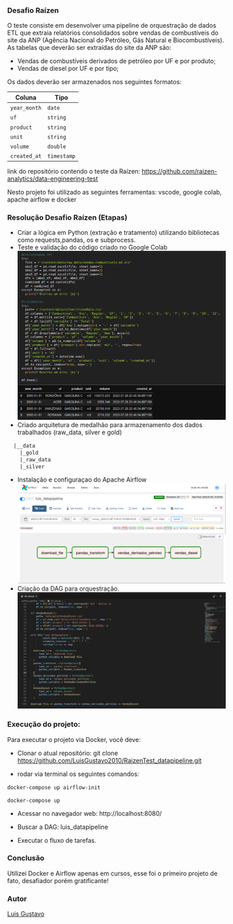 ### Desafio Raízen 
O teste consiste em desenvolver uma pipeline de orquestração de dados ETL que extraia relatórios consolidados sobre vendas de combustíveis do site da ANP (Agência Nacional do Petróleo, Gás Natural e Biocombustíveis). As tabelas que deverão ser extraídas do site da ANP são:
- Vendas de combustíveis derivados de petróleo por UF e por produto;
- Vendas de diesel por UF e por tipo;

Os dados deverão ser armazenados nos seguintes formatos:

| Coluna       | Tipo        |
| ------------ | ----------- |
| `year_month` | `date`      |
| `uf`         | `string`    |
| `product`    | `string`    |
| `unit`       | `string`    |
| `volume`     | `double`    |
| `created_at` | `timestamp` |

link do repositório contendo o teste da Raízen: https://github.com/raizen-analytics/data-engineering-test

Nesto projeto foi utilizado as seguintes ferramentas: vscode, google colab, apache airflow e docker

### Resolução Desafio Raízen (Etapas)

- Criar a lógica em Python (extração e tratamento) utilizando bibliotecas como requests,pandas, os e subprocess.
- Teste e validação do código criado no Google Colab
  ![magem](https://github.com/LuisGustavo2010/RaizenTest_datapipeline/blob/main/script/img/GoogleColabPandas.png?raw=true)
- Criado arquitetura de medalhão para armazenamento dos dados trabalhados (raw_data, silver e gold)
```
  |__data
    |_gold
    |_raw_data
    |_silver
```
- Instalação e configuraçao do Apache Airflow
  ![magem](https://github.com/LuisGustavo2010/RaizenTest_datapipeline/blob/main/script/img/AirflowDAGLuis.png?raw=true)
- Criação da DAG para orquestração.
  ![magem](https://github.com/LuisGustavo2010/RaizenTest_datapipeline/blob/main/script/img/dag.png?raw=true)

### Execução do projeto:
Para executar o projeto via Docker, você deve:

- Clonar o atual repositório:
git clone https://github.com/LuisGustavo2010/RaizenTest_datapipeline.git

- rodar via terminal os seguintes comandos:
```
docker-compose up airflow-init
```
```
docker-compose up
```
- Acessar no navegador web:
http://localhost:8080/

- Buscar a DAG: luis_datapipeline
- Executar o fluxo de tarefas.

### Conclusão
Utilizei Docker e Airflow apenas em cursos, esse foi o primeiro projeto de fato, desafiador porém gratificante!

### Autor
[Luis Gustavo](https://www.linkedin.com/in/luisgustavo2019/)






